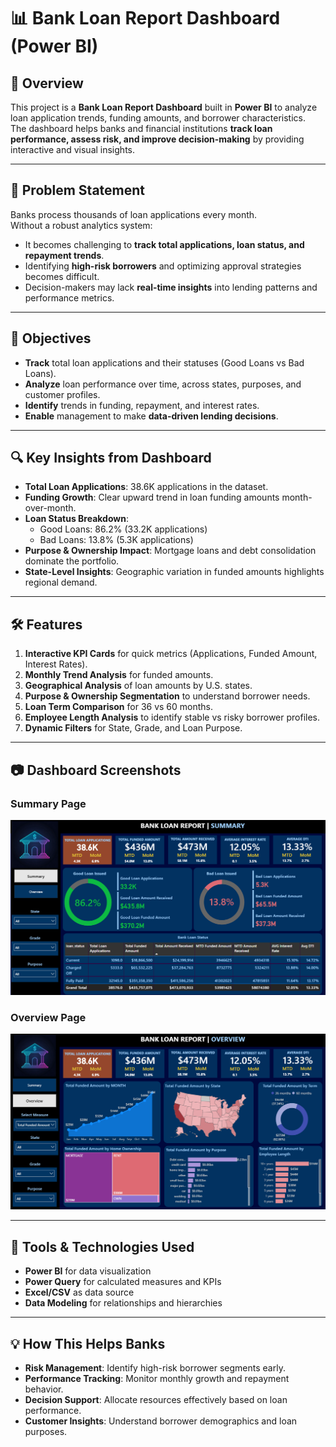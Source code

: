 # 📊 Bank Loan Report Dashboard (Power BI)

## 📌 Overview
This project is a **Bank Loan Report Dashboard** built in **Power BI** to analyze loan application trends, funding amounts, and borrower characteristics.  
The dashboard helps banks and financial institutions **track loan performance, assess risk, and improve decision-making** by providing interactive and visual insights.  

---

## 🚨 Problem Statement
Banks process thousands of loan applications every month.  
Without a robust analytics system:
- It becomes challenging to **track total applications, loan status, and repayment trends**.
- Identifying **high-risk borrowers** and optimizing approval strategies becomes difficult.
- Decision-makers may lack **real-time insights** into lending patterns and performance metrics.

---

## 🎯 Objectives
- **Track** total loan applications and their statuses (Good Loans vs Bad Loans).
- **Analyze** loan performance over time, across states, purposes, and customer profiles.
- **Identify** trends in funding, repayment, and interest rates.
- **Enable** management to make **data-driven lending decisions**.

---

## 🔍 Key Insights from Dashboard
- **Total Loan Applications**: 38.6K applications in the dataset.
- **Funding Growth**: Clear upward trend in loan funding amounts month-over-month.
- **Loan Status Breakdown**:  
  - Good Loans: 86.2% (33.2K applications)  
  - Bad Loans: 13.8% (5.3K applications)
- **Purpose & Ownership Impact**: Mortgage loans and debt consolidation dominate the portfolio.
- **State-Level Insights**: Geographic variation in funded amounts highlights regional demand.

---

## 🛠 Features
1. **Interactive KPI Cards** for quick metrics (Applications, Funded Amount, Interest Rates).
2. **Monthly Trend Analysis** for funded amounts.
3. **Geographical Analysis** of loan amounts by U.S. states.
4. **Purpose & Ownership Segmentation** to understand borrower needs.
5. **Loan Term Comparison** for 36 vs 60 months.
6. **Employee Length Analysis** to identify stable vs risky borrower profiles.
7. **Dynamic Filters** for State, Grade, and Loan Purpose.

---

## 📷 Dashboard Screenshots

### Summary Page
![Summary Page](bank_db1.png)

### Overview Page
![Overview Page](bank_db2.png)

---

## 📌 Tools & Technologies Used
- **Power BI** for data visualization
- **Power Query** for calculated measures and KPIs
- **Excel/CSV** as data source
- **Data Modeling** for relationships and hierarchies

---

## 💡 How This Helps Banks
- **Risk Management**: Identify high-risk borrower segments early.
- **Performance Tracking**: Monitor monthly growth and repayment behavior.
- **Decision Support**: Allocate resources effectively based on loan performance.
- **Customer Insights**: Understand borrower demographics and loan purposes.


